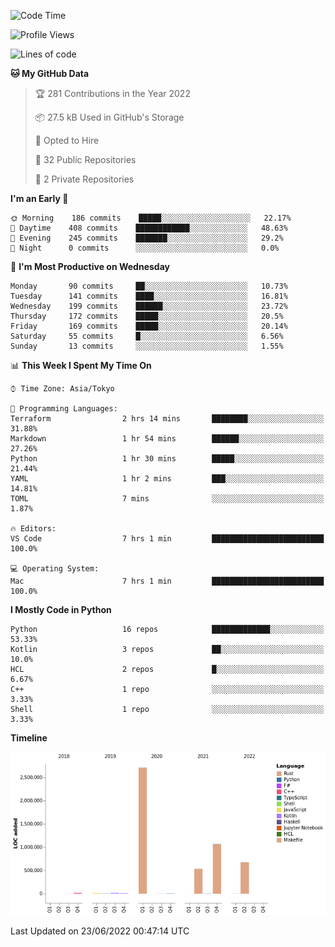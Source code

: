 <!--START_SECTION:waka-->
![Code Time](http://img.shields.io/badge/Code%20Time-0%20secs-blue)

![Profile Views](http://img.shields.io/badge/Profile%20Views-0-blue)

![Lines of code](https://img.shields.io/badge/From%20Hello%20World%20I%27ve%20Written-5%20Million%20lines%20of%20code-blue)

**🐱 My GitHub Data** 

> 🏆 281 Contributions in the Year 2022
 > 
> 📦 27.5 kB Used in GitHub's Storage 
 > 
> 💼 Opted to Hire
 > 
> 📜 32 Public Repositories 
 > 
> 🔑 2 Private Repositories  
 > 
**I'm an Early 🐤** 

```text
🌞 Morning    186 commits    █████░░░░░░░░░░░░░░░░░░░░   22.17% 
🌆 Daytime    408 commits    ████████████░░░░░░░░░░░░░   48.63% 
🌃 Evening    245 commits    ███████░░░░░░░░░░░░░░░░░░   29.2% 
🌙 Night      0 commits      ░░░░░░░░░░░░░░░░░░░░░░░░░   0.0%

```
📅 **I'm Most Productive on Wednesday** 

```text
Monday       90 commits     ██░░░░░░░░░░░░░░░░░░░░░░░   10.73% 
Tuesday      141 commits    ████░░░░░░░░░░░░░░░░░░░░░   16.81% 
Wednesday    199 commits    ██████░░░░░░░░░░░░░░░░░░░   23.72% 
Thursday     172 commits    █████░░░░░░░░░░░░░░░░░░░░   20.5% 
Friday       169 commits    █████░░░░░░░░░░░░░░░░░░░░   20.14% 
Saturday     55 commits     █░░░░░░░░░░░░░░░░░░░░░░░░   6.56% 
Sunday       13 commits     ░░░░░░░░░░░░░░░░░░░░░░░░░   1.55%

```


📊 **This Week I Spent My Time On** 

```text
⌚︎ Time Zone: Asia/Tokyo

💬 Programming Languages: 
Terraform                2 hrs 14 mins       ████████░░░░░░░░░░░░░░░░░   31.88% 
Markdown                 1 hr 54 mins        ██████░░░░░░░░░░░░░░░░░░░   27.26% 
Python                   1 hr 30 mins        █████░░░░░░░░░░░░░░░░░░░░   21.44% 
YAML                     1 hr 2 mins         ███░░░░░░░░░░░░░░░░░░░░░░   14.81% 
TOML                     7 mins              ░░░░░░░░░░░░░░░░░░░░░░░░░   1.87%

🔥 Editors: 
VS Code                  7 hrs 1 min         █████████████████████████   100.0%

💻 Operating System: 
Mac                      7 hrs 1 min         █████████████████████████   100.0%

```

**I Mostly Code in Python** 

```text
Python                   16 repos            █████████████░░░░░░░░░░░░   53.33% 
Kotlin                   3 repos             ██░░░░░░░░░░░░░░░░░░░░░░░   10.0% 
HCL                      2 repos             █░░░░░░░░░░░░░░░░░░░░░░░░   6.67% 
C++                      1 repo              ░░░░░░░░░░░░░░░░░░░░░░░░░   3.33% 
Shell                    1 repo              ░░░░░░░░░░░░░░░░░░░░░░░░░   3.33%

```


**Timeline**

![Chart not found](https://raw.githubusercontent.com/kitagawa-hr/kitagawa-hr/main/charts/bar_graph.png) 


 Last Updated on 23/06/2022 00:47:14 UTC
<!--END_SECTION:waka-->
